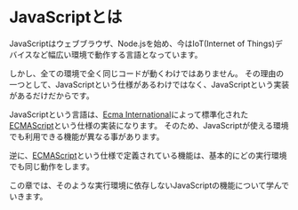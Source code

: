 # JavaScriptとは

JavaScriptはウェブブラウザ、Node.jsを始め、今はIoT(Internet of Things)デバイスなど幅広い環境で動作する言語となっています。

<!-- TODO(azu): 上手く並び替えたい。最初に否定から入るのは良いのかどうか? -->

しかし、全ての環境で全く同じコードが動くわけではありません。
その理由の一つとして、JavaScriptという仕様があるわけではなく、JavaScriptという実装があるだけだからです。

JavaScriptという言語は、[Ecma International][]によって標準化された[ECMAScript][]という仕様の実装になります。
そのため、JavaScriptが使える環境でも利用できる機能が異なる事があります。

逆に、[ECMAScript][]という仕様で定義されている機能は、基本的にどの実行環境でも同じ動作をします。

この章では、そのような実行環境に依存しないJavaScriptの機能について学んでいきます。

[Ecma International]: http://www.ecma-international.org/  "Ecma International"
[ECMAScript]: http://www.ecma-international.org/publications/standards/Ecma-262.htm  "Standard ECMA-262"
